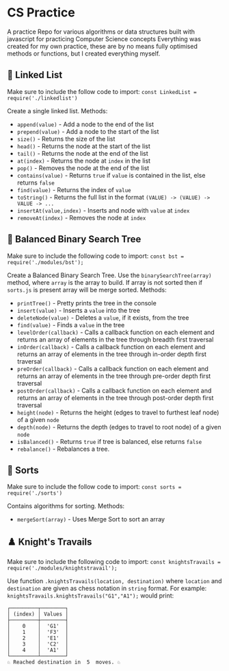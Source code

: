# CS Practice
A practice Repo for various algorithms or data structures built with javascript for practicing Computer Science concepts
Everything was created for my own practice, these are by no means fully optimised methods or functions, but I created everything myself.

## 🔗 Linked List

Make sure to include the follow code to import:
`const LinkedList = require('./linkedlist')`

Create a single linked list. Methods:
- `append(value)` - Add a node to the end of the list
- `prepend(value)` - Add a node to the start of the list
- `size()` - Returns the size of the list
- `head()` - Returns the node at the start of the list
- `tail()` - Returns the node at the end of the list
- `at(index)` - Returns the node at `index` in the list
- `pop()` - Removes the node at the end of the list
- `contains(value)` - Returns `true` if `value` is contained in the list, else returns `false`
- `find(value)` - Returns the index of `value`
- `toString()` - Returns the full list in the format `(VALUE) -> (VALUE) -> VALUE -> ...`
- `insertAt(value,index)` - Inserts and node with `value` at `index`
- `removeAt(index)` - Removes the node at `index`

## 🌳 Balanced Binary Search Tree

Make sure to include the following code to import:
`const bst = require('./modules/bst');`

Create a Balanced Binary Search Tree. Use the `binarySearchTree(array)` method, where `array` is the array to build. If array is not sorted then if `sorts.js` is present array will be merge sorted. 
Methods:
- `printTree()` - Pretty prints the tree in the console
- `insert(value)` - Inserts a `value` into the tree
- `deleteNode(value)` - Deletes a `value`, if it exists, from the tree
- `find(value)` - Finds a `value` in the tree
- `levelOrder(callback)` - Calls a callback function on each element and returns an array of elements in the tree through breadth first traversal
- `inOrder(callback)` - Calls a callback function on each element and returns an array of elements in the tree through in-order depth first traversal
- `preOrder(callback)` - Calls a callback function on each element and returns an array of elements in the tree through pre-order depth first traversal
- `postOrder(callback)` - Calls a callback function on each element and returns an array of elements in the tree through post-order depth first traversal
- `height(node)` - Returns the height (edges to travel to furthest leaf node) of a given `node`
- `depth(node)` - Returns the depth (edges to travel to root node) of a given `node`
- `isBalanced()` - Returns `true` if tree is balanced, else returns `false`
- `rebalance()` - Rebalances a tree.

## 🔁 Sorts

Make sure to include the follow code to import:
`const sorts = require('./sorts')`

Contains algorithms for sorting. Methods:
- `mergeSort(array)` - Uses Merge Sort to sort an array

## ♟️ Knight's Travails

Make sure to include the following code to import:
`const knightsTravails = require('./modules/knightstravail');`

Use function `.knightsTravails(location, destination)` where `location` and `destination` are given as chess notation in `string` format. For example:
`knightsTravails.knightsTravails("G1","A1");` would print:
``` console
┌─────────┬────────┐
│ (index) │ Values │
├─────────┼────────┤
│    0    │  'G1'  │
│    1    │  'F3'  │
│    2    │  'E1'  │
│    3    │  'C2'  │
│    4    │  'A1'  │
└─────────┴────────┘
♘ Reached destination in  5  moves. ♘
```


